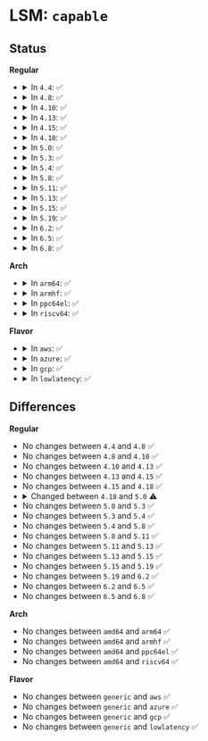 # LSM: <code>capable</code>

## Status
<b>Regular</b>
<ul>
<li>
<details>
<summary>In <code>4.4</code>: ✅</summary>

```c
int security_capable(const struct cred *cred, struct user_namespace *ns, int cap);
```
</details>
</li>
<li>
<details>
<summary>In <code>4.8</code>: ✅</summary>

```c
int security_capable(const struct cred *cred, struct user_namespace *ns, int cap);
```
</details>
</li>
<li>
<details>
<summary>In <code>4.10</code>: ✅</summary>

```c
int security_capable(const struct cred *cred, struct user_namespace *ns, int cap);
```
</details>
</li>
<li>
<details>
<summary>In <code>4.13</code>: ✅</summary>

```c
int security_capable(const struct cred *cred, struct user_namespace *ns, int cap);
```
</details>
</li>
<li>
<details>
<summary>In <code>4.15</code>: ✅</summary>

```c
int security_capable(const struct cred *cred, struct user_namespace *ns, int cap);
```
</details>
</li>
<li>
<details>
<summary>In <code>4.18</code>: ✅</summary>

```c
int security_capable(const struct cred *cred, struct user_namespace *ns, int cap);
```
</details>
</li>
<li>
<details>
<summary>In <code>5.0</code>: ✅</summary>

```c
int security_capable(const struct cred *cred, struct user_namespace *ns, int cap, unsigned int opts);
```
</details>
</li>
<li>
<details>
<summary>In <code>5.3</code>: ✅</summary>

```c
int security_capable(const struct cred *cred, struct user_namespace *ns, int cap, unsigned int opts);
```
</details>
</li>
<li>
<details>
<summary>In <code>5.4</code>: ✅</summary>

```c
int security_capable(const struct cred *cred, struct user_namespace *ns, int cap, unsigned int opts);
```
</details>
</li>
<li>
<details>
<summary>In <code>5.8</code>: ✅</summary>

```c
int security_capable(const struct cred *cred, struct user_namespace *ns, int cap, unsigned int opts);
```
</details>
</li>
<li>
<details>
<summary>In <code>5.11</code>: ✅</summary>

```c
int security_capable(const struct cred *cred, struct user_namespace *ns, int cap, unsigned int opts);
```
</details>
</li>
<li>
<details>
<summary>In <code>5.13</code>: ✅</summary>

```c
int security_capable(const struct cred *cred, struct user_namespace *ns, int cap, unsigned int opts);
```
</details>
</li>
<li>
<details>
<summary>In <code>5.15</code>: ✅</summary>

```c
int security_capable(const struct cred *cred, struct user_namespace *ns, int cap, unsigned int opts);
```
</details>
</li>
<li>
<details>
<summary>In <code>5.19</code>: ✅</summary>

```c
int security_capable(const struct cred *cred, struct user_namespace *ns, int cap, unsigned int opts);
```
</details>
</li>
<li>
<details>
<summary>In <code>6.2</code>: ✅</summary>

```c
int security_capable(const struct cred *cred, struct user_namespace *ns, int cap, unsigned int opts);
```
</details>
</li>
<li>
<details>
<summary>In <code>6.5</code>: ✅</summary>

```c
int security_capable(const struct cred *cred, struct user_namespace *ns, int cap, unsigned int opts);
```
</details>
</li>
<li>
<details>
<summary>In <code>6.8</code>: ✅</summary>

```c
int security_capable(const struct cred *cred, struct user_namespace *ns, int cap, unsigned int opts);
```
</details>
</li>
</ul>
<b>Arch</b>
<ul>
<li>
<details>
<summary>In <code>arm64</code>: ✅</summary>

```c
int security_capable(const struct cred *cred, struct user_namespace *ns, int cap, unsigned int opts);
```
</details>
</li>
<li>
<details>
<summary>In <code>armhf</code>: ✅</summary>

```c
int security_capable(const struct cred *cred, struct user_namespace *ns, int cap, unsigned int opts);
```
</details>
</li>
<li>
<details>
<summary>In <code>ppc64el</code>: ✅</summary>

```c
int security_capable(const struct cred *cred, struct user_namespace *ns, int cap, unsigned int opts);
```
</details>
</li>
<li>
<details>
<summary>In <code>riscv64</code>: ✅</summary>

```c
int security_capable(const struct cred *cred, struct user_namespace *ns, int cap, unsigned int opts);
```
</details>
</li>
</ul>
<b>Flavor</b>
<ul>
<li>
<details>
<summary>In <code>aws</code>: ✅</summary>

```c
int security_capable(const struct cred *cred, struct user_namespace *ns, int cap, unsigned int opts);
```
</details>
</li>
<li>
<details>
<summary>In <code>azure</code>: ✅</summary>

```c
int security_capable(const struct cred *cred, struct user_namespace *ns, int cap, unsigned int opts);
```
</details>
</li>
<li>
<details>
<summary>In <code>gcp</code>: ✅</summary>

```c
int security_capable(const struct cred *cred, struct user_namespace *ns, int cap, unsigned int opts);
```
</details>
</li>
<li>
<details>
<summary>In <code>lowlatency</code>: ✅</summary>

```c
int security_capable(const struct cred *cred, struct user_namespace *ns, int cap, unsigned int opts);
```
</details>
</li>
</ul>

## Differences
<b>Regular</b>
<ul>
<li>
No changes between <code>4.4</code> and <code>4.8</code> ✅
</li>
<li>
No changes between <code>4.8</code> and <code>4.10</code> ✅
</li>
<li>
No changes between <code>4.10</code> and <code>4.13</code> ✅
</li>
<li>
No changes between <code>4.13</code> and <code>4.15</code> ✅
</li>
<li>
No changes between <code>4.15</code> and <code>4.18</code> ✅
</li>
<li>
<details>
<summary>Changed between <code>4.18</code> and <code>5.0</code> ⚠️</summary>
<ul>
<li>
<b>Param added. </b>
<code>unsigned int opts</code>
</li>
</ul>
</details>
</li>
<li>
No changes between <code>5.0</code> and <code>5.3</code> ✅
</li>
<li>
No changes between <code>5.3</code> and <code>5.4</code> ✅
</li>
<li>
No changes between <code>5.4</code> and <code>5.8</code> ✅
</li>
<li>
No changes between <code>5.8</code> and <code>5.11</code> ✅
</li>
<li>
No changes between <code>5.11</code> and <code>5.13</code> ✅
</li>
<li>
No changes between <code>5.13</code> and <code>5.15</code> ✅
</li>
<li>
No changes between <code>5.15</code> and <code>5.19</code> ✅
</li>
<li>
No changes between <code>5.19</code> and <code>6.2</code> ✅
</li>
<li>
No changes between <code>6.2</code> and <code>6.5</code> ✅
</li>
<li>
No changes between <code>6.5</code> and <code>6.8</code> ✅
</li>
</ul>
<b>Arch</b>
<ul>
<li>
No changes between <code>amd64</code> and <code>arm64</code> ✅
</li>
<li>
No changes between <code>amd64</code> and <code>armhf</code> ✅
</li>
<li>
No changes between <code>amd64</code> and <code>ppc64el</code> ✅
</li>
<li>
No changes between <code>amd64</code> and <code>riscv64</code> ✅
</li>
</ul>
<b>Flavor</b>
<ul>
<li>
No changes between <code>generic</code> and <code>aws</code> ✅
</li>
<li>
No changes between <code>generic</code> and <code>azure</code> ✅
</li>
<li>
No changes between <code>generic</code> and <code>gcp</code> ✅
</li>
<li>
No changes between <code>generic</code> and <code>lowlatency</code> ✅
</li>
</ul>
